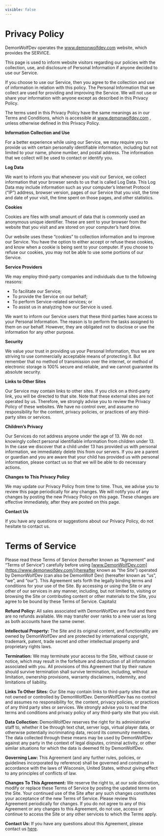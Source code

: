 ```yaml
---
visible: false
---
```


<h1 id="privacy-policy">Privacy Policy</h1>

DemonWolfDev operates the www.demonwolfdev.com website, which provides the SERVICE.

This page is used to inform website visitors regarding our policies with the collection, use, and disclosure of Personal Information if anyone decided to use our Service.

If you choose to use our Service, then you agree to the collection and use of information in relation with this policy. The Personal Information that we collect are used for providing and improving the Service. We will not use or share your information with anyone except as described in this Privacy Policy.

The terms used in this Privacy Policy have the same meanings as in our Terms and Conditions, which is accessible at www.demonwolfdev.com , unless otherwise defined in this Privacy Policy.

**Information Collection and Use**

For a better experience while using our Service, we may require you to provide us with certain personally identifiable information, including but not limited to your name, phone number, and postal address. The information that we collect will be used to contact or identify you.

**Log Data**

We want to inform you that whenever you visit our Service, we collect information that your browser sends to us that is called Log Data. This Log Data may include information such as your computer’s Internet Protocol (“IP”) address, browser version, pages of our Service that you visit, the time and date of your visit, the time spent on those pages, and other statistics.

**Cookies**

Cookies are files with small amount of data that is commonly used an anonymous unique identifier. These are sent to your browser from the website that you visit and are stored on your computer’s hard drive.

Our website uses these “cookies” to collection information and to improve our Service. You have the option to either accept or refuse these cookies, and know when a cookie is being sent to your computer. If you choose to refuse our cookies, you may not be able to use some portions of our Service.

**Service Providers**

We may employ third-party companies and individuals due to the following reasons:

*   To facilitate our Service;
*   To provide the Service on our behalf;
*   To perform Service-related services; or
*   To assist us in analyzing how our Service is used.

We want to inform our Service users that these third parties have access to your Personal Information. The reason is to perform the tasks assigned to them on our behalf. However, they are obligated not to disclose or use the information for any other purpose.

**Security**

We value your trust in providing us your Personal Information, thus we are striving to use commercially acceptable means of protecting it. But remember that no method of transmission over the internet, or method of electronic storage is 100% secure and reliable, and we cannot guarantee its absolute security.

**Links to Other Sites**

Our Service may contain links to other sites. If you click on a third-party link, you will be directed to that site. Note that these external sites are not operated by us. Therefore, we strongly advise you to review the Privacy Policy of these websites. We have no control over, and assume no responsibility for the content, privacy policies, or practices of any third-party sites or services.

**Children’s Privacy**

Our Services do not address anyone under the age of 13. We do not knowingly collect personal identifiable information from children under 13. In the case we discover that a child under 13 has provided us with personal information, we immediately delete this from our servers. If you are a parent or guardian and you are aware that your child has provided us with personal information, please contact us so that we will be able to do necessary actions.

**Changes to This Privacy Policy**

We may update our Privacy Policy from time to time. Thus, we advise you to review this page periodically for any changes. We will notify you of any changes by posting the new Privacy Policy on this page. These changes are effective immediately, after they are posted on this page.

**Contact Us**

If you have any questions or suggestions about our Privacy Policy, do not hesitate to contact us.

<h1 id="terms-of-service">Terms of Service</h1>

Please read these Terms of Service (hereafter known as “Agreement” and “Terms of Service”) carefully before using [www.DemonWolfDev.com](https://www.demonwolfdev.com/)(hereafter known as “the Site”) operated by DemonWolfDev (can also be DemonWolf Dev) (hereafter known as “us”, “we”, and “our”). This Agreement sets forth the legally binding terms and conditions for your use of the Site. By accessing or using the Site or any other of our services in any manner, including, but not limited to, visiting or browsing the Site or contributing content or other materials to the Site, you agree to be bound by these Terms of Service. Capitaliz

**Refund Policy:** All sales associated with DemonWolfDev are final and there are no refunds available. We may transfer over ranks to a new user as long as both accounts have the same owner.

**Intellectual Property:** The Site and its original content, and functionality are owned by DemonWolfDev and are protected by international copyright, trademark, patent, trade secret and other intellectual property and proprietary rights laws.

**Termination:** We may terminate your access to the Site, without cause or notice, which may result in the forfeiture and destruction of all information associated with you. All provisions of this Agreement that by their nature should survive termination shall survive termination, including, without limitation, ownership provisions, warranty disclaimers, indemnity, and limitations of liability.

**Links To Other Sites:** Our Site may contain links to third-party sites that are not owned or controlled by DemonWolfDev. DemonWolfDev has no control and assumes no responsibility for, the content, privacy policies, or practices of any third party sites or services. We strongly advise you to read the terms and conditions and privacy policy of any third-party site that you visit.

**Data Collection:** DemonWolfDev reserves the right for its administrative staff to, whether it be through text chat, server logs, virtual player data, or otherwise potentially incriminating data, record its community members. The data collected through these means may be used by DemonWolfDev against any party in the context of legal disputes, criminal activity, or other similar situations for which the data is deemed fit by DemonWolfDev.

**Governing Law:** This Agreement (and any further rules, policies, or guidelines incorporated by reference) shall be governed and construed in accordance with the laws of Wisconsin, United States, without giving effect to any principles of conflicts of law.

**Changes To This Agreement:** We reserve the right to, at our sole discretion, modify or replace these Terms of Service by posting the updated terms on the Site. Your continued use of the Site after any such changes constitutes your acceptance of the new Terms of Service. Please review this Agreement periodically for changes. If you do not agree to any of this Agreement or any changes to this Agreement, do not use, access or continue to access the Site or any other services to which the Terms apply.

**Contact Us:** If you have any questions about this Agreement, please contact us [here](mailto:contact@demonwolfdev.com).
